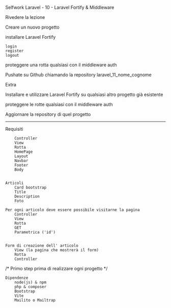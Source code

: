 Selfwork Laravel - 10 - Laravel Fortify & Middleware

Rivedere la lezione 

Creare un nuovo progetto 

installare Laravel Fortify

    login 
    register 
    logout 

proteggere una rotta qualsiasi con il middleware auth 


Pushate su Github chiamando la repository laravel_11_nome_cognome


Extra 

Installare e utilizzare Laravel Fortify su qualsiasi altro progetto già esistente

proteggere le rotte qualsiasi con il middleware auth

Aggiornare la repository di quel progetto

_________________________________________________________________________________________

Requisiti

        Controller
        View
        Rotta
        HomePage
        Layout
        Navbar
        Footer
        Body
        
        
    Articoli
        Card bootstrap
        Title
        Description
        Foto

    Per ogni articolo deve essere possibile visitarne la pagina
        Controller
        View
        Rotta
        GET
        Parametrica ('id')
        

    Form di creazione dell' articolo
        View (la pagina che mostrerà il form)
        Rotta
        Controller

   /* Primo step prima di realizzare ogni progetto */

    Dipendenze
        node(js) & npm
        php & composer
        Bootstrap
        Vite
        Mailito o Mailtrap
                        


                        
